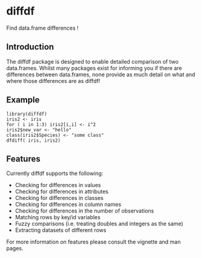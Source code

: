 # diffdf

Find data.frame differences !

## Introduction

The diffdf package is designed to enable detailed comparison of two data.frames. Whilst many packages exist for informing you if there are differences between data.frames, none provide as much detail on what and where those differences are as diffdf!

## Example

```
library(diffdf)
iris2 <- iris
for ( i in 1:3) iris2[i,i] <- i^2
iris2$new_var <- "hello"
class(iris2$Species) <- "some class"
dfdiff( iris, iris2)
```

## Features

Currently diffdf supports the following:
   - Checking for differences in values
   - Checking for differences in attributes
   - Checking for differences in classes
   - Checking for differences in column names
   - Checking for differences in the number of observations
   - Matching rows by key/id variables
   - Fuzzy comparisons (i.e. treating doubles and integers as the same)
   - Extracting datasets of different rows
   

For more information on features please consult the vignette and man pages. 



